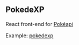 ## PokedeXP

React front-end for [Pokéapi](https://pokeapi.co)

Example: [pokedexp](https://pokedexp-cdd83.firebaseapp.com)
